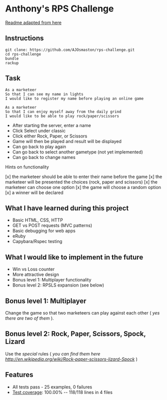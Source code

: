 Anthony's RPS Challenge
=================
[Readme adapted from here](https://github.com/makersacademy/rps-challenge)

Instructions
-------

`git clone: https://github.com/AJOsmaston/rps-challenge.git`  
`cd rps-challenge`  
`bundle`  
`rackup`  

Task
----

```
As a marketeer
So that I can see my name in lights
I would like to register my name before playing an online game

As a marketeer
So that I can enjoy myself away from the daily grind
I would like to be able to play rock/paper/scissors
```

* After starting the server, enter a name
* Click Select under classic
* Click either Rock, Paper, or Scissors
* Game will then be played and result will be displayed
* Can go back to play again
* Can go back to select another gametype (not yet implemented)
* Can go back to change names

Hints on functionality

[x] the marketeer should be able to enter their name before the game
[x] the marketeer will be presented the choices (rock, paper and scissors)
[x] the marketeer can choose one option
[x] the game will choose a random option
[x] a winner will be declared

What I have learned during this project  
-----  

* Basic HTML, CSS, HTTP
* GET vs POST requests (MVC patterns)
* Basic debugging for web apps
* eRuby
* Capybara/Rspec testing

What I would like to implement in the future  
-----  

* Win vs Loss counter
* More attractive design
* Bonus level 1: Multiplayer functionality
* Bonus level 2: RPSLS expansion (see below)

## Bonus level 1: Multiplayer

Change the game so that two marketeers can play against each other ( _yes there are two of them_ ).

## Bonus level 2: Rock, Paper, Scissors, Spock, Lizard

Use the _special_ rules ( _you can find them here http://en.wikipedia.org/wiki/Rock-paper-scissors-lizard-Spock_ )

Features
-----

* All tests pass - 25 examples, 0 failures
* [Test coverage](https://github.com/makersacademy/course/blob/main/pills/test_coverage.md):  100.00% -- 118/118 lines in 4 files
